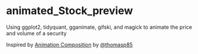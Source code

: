 # animated_Stock_preview
Using ggplot2, tidyquant, gganimate, gifski, and magick to animate the price and volume of a security


Inspired by [Animation Composition](https://github.com/thomasp85/gganimate/wiki/Animation-Composition) by [@thomasp85](https://github.com/thomasp85)
